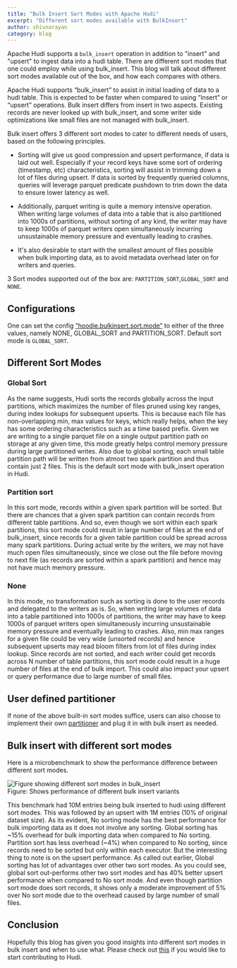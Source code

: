 ```yaml
---
title: "Bulk Insert Sort Modes with Apache Hudi"
excerpt: "Different sort modes available with BulkInsert"
author: shivnarayan
category: blog
---
```


Apache Hudi supports a `bulk_insert` operation in addition to "insert" and "upsert" to ingest data into a hudi table. 
There are different sort modes that one could employ while using bulk_insert. This blog will talk about 
different sort modes available out of the box, and how each compares with others. 
<!--truncate-->

Apache Hudi supports “bulk_insert” to assist in initial loading of data to a hudi table. This is expected
to be faster when compared to using “insert” or “upsert” operations. Bulk insert differs from insert in two
aspects. Existing records are never looked up with bulk_insert, and some writer side optimizations like 
small files are not managed with bulk_insert. 

Bulk insert offers 3 different sort modes to cater to different needs of users, based on the following principles.

- Sorting will give us good compression and upsert performance, if data is laid out well. Especially if your record keys 
  have some sort of ordering (timestamp, etc) characteristics, sorting will assist in trimming down a lot of files 
  during upsert. If data is sorted by frequently queried columns, queries will leverage parquet predicate pushdown 
  to trim down the data to ensure lower latency as well.
  
- Additionally, parquet writing is quite a memory intensive operation. When writing large volumes of data into a table 
  that is also partitioned into 1000s of partitions, without sorting of any kind, the writer may have to keep 1000s of 
  parquet writers open simultaneously incurring unsustainable memory pressure and eventually leading to crashes.
  
- It's also desirable to start with the smallest amount of files possible when bulk importing data, as to avoid 
  metadata overhead later on for writers and queries. 

3 Sort modes supported out of the box are: `PARTITION_SORT`,`GLOBAL_SORT` and `NONE`.

## Configurations 
One can set the config [“hoodie.bulkinsert.sort.mode”](https://hudi.apache.org/docs/configurations.html#withBulkInsertSortMode) to either 
of the three values, namely NONE, GLOBAL_SORT and PARTITION_SORT. Default sort mode is `GLOBAL_SORT`.

## Different Sort Modes

### Global Sort

As the name suggests, Hudi sorts the records globally across the input partitions, which maximizes the number of files 
pruned using key ranges, during index lookups for subsequent upserts. This is because each file has non-overlapping 
min, max values for keys, which really helps, when the key has some ordering characteristics such as a time based prefix.
Given we are writing to a single parquet file on a single output partition path on storage at any given time, this mode
greatly helps control memory pressure during large partitioned writes. Also due to global sorting, each small table 
partition path will be written from atmost two spark partition and thus contain just 2 files. 
This is the default sort mode with bulk_insert operation in Hudi. 

### Partition sort
In this sort mode, records within a given spark partition will be sorted. But there are chances that a given spark partition 
can contain records from different table partitions. And so, even though we sort within each spark partitions, this sort
mode could result in large number of files at the end of bulk_insert, since records for a given table partition could 
be spread across many spark partitions. During actual write by the writers, we may not have much open files 
simultaneously, since we close out the file before moving to next file (as records are sorted within a spark partition) 
and hence may not have much memory pressure. 

### None

In this mode, no transformation such as sorting is done to the user records and delegated to the writers as is. So, 
when writing large volumes of data into a table partitioned into 1000s of partitions, the writer may have to keep 1000s of
parquet writers open simultaneously incurring unsustainable memory pressure and eventually leading to crashes. Also, 
min max ranges for a given file could be very wide (unsorted records) and hence subsequent upserts may read 
bloom filters from lot of files during index lookup. Since records are not sorted, and each writer could get records 
across N number of table partitions, this sort mode could result in a huge number of files at the end of bulk import. 
This could also impact your upsert or query performance due to large number of small files. 

## User defined partitioner

If none of the above built-in sort modes suffice, users can also choose to implement their own 
[partitioner](https://github.com/apache/hudi/blob/master/hudi-client/hudi-client-common/src/main/java/org/apache/hudi/table/BulkInsertPartitioner.java)
and plug it in with bulk insert as needed.

## Bulk insert with different sort modes
Here is a microbenchmark to show the performance difference between different sort modes.

![Figure showing different sort modes in bulk_insert](/assets/images/blog/bulkinsert-sort-modes/sort-modes_perf.png) <br/>
Figure: Shows performance of different bulk insert variants

This benchmark had 10M entries being bulk inserted to hudi using different sort modes. This was followed by an upsert 
with 1M entries (10% of original dataset size). As its evident, No sorting mode has the best performance for bulk importing
data as it does not involve any sorting. Global sorting has ~15% overhead for bulk importing data when compared to
No sorting. Partition sort has less overhead (~4%) when compared to No sorting, since records need to be sorted 
but only within each executor. But the interesting thing to note is on the upsert performance. As called out earlier, 
Global sorting has lot of advantages over other two sort modes. As you could see, global sort out-performs other two sort modes 
and has 40% better upsert performance when compared to No sort mode. And even though partition sort mode does sort records, 
it shows only a moderate improvement of 5% over No sort mode due to the overhead caused by large number of small files.

## Conclusion
Hopefully this blog has given you good insights into different sort modes in bulk insert and when to use what. 
Please check out [this](https://hudi.apache.org/contribute/get-involved) if you would like to start contributing to Hudi.  


